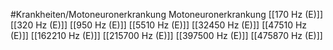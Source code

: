 #Krankheiten/Motoneuronerkrankung
Motoneuronerkrankung
[[170 Hz (E)]]
[[320 Hz (E)]]
[[950 Hz (E)]]
[[5510 Hz (E)]]
[[32450 Hz (E)]]
[[47510 Hz (E)]]
[[162210 Hz (E)]]
[[215700 Hz (E)]]
[[397500 Hz (E)]]
[[475870 Hz (E)]]